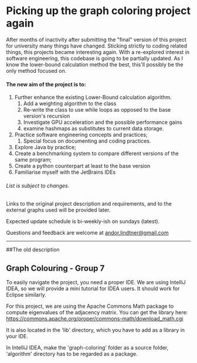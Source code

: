 # Picking up the graph coloring project again

After months of inactivity after submitting the "final" version of this project for university many things have changed. Sticking strictly to coding related things, this projects became interesting again. With a re-explored interest in software engineering, this codebase is going to be partially updated. As I know the lower-bound calculation method the best, this'll possibly be the only method focused on.

#### The new aim of the project is to:
1. Further enhance the existing Lower-Bound calculation algorithm.
    1. Add a weighting algorithm to the class 
    2. Re-write the class to use while loops as opposed to the base version's recursion
    3. Investigate GPU acceleration and the possible performance gains
    4. examine hashmaps as substitutes to current data storage.
2. Practice software engineering concepts and practices;
    1. Special focus on documenting and coding practices.
3. Explore Java by practice;
4. Create a benchmarking system to compare different versions of the same program;
5. Create a python counterpart at least to the base version
6. Familiarise myself with the JetBrains IDEs
###### List is subject to changes.
Links to the original project description and requirements, and to the external graphs used will be provided later.

Expected update schedule is bi-weekly-ish on sundays (latest).

Questions and feedback are welcome at andor.lindtner@gmail.com

----------
##The old description
## Graph Colouring - Group 7

To easily navigate the project, you need a proper IDE.
We are using IntelliJ IDEA, so we will provide a mini tutorial for IDEA users.
It should work for Eclipse similarly.

For this project, we are using the Apache Commons Math package to compute
eigenvalues of the adjacency matrix. You can get the library here:
https://commons.apache.org/proper/commons-math/download_math.cgi

It is also located in the 'lib' directory, which you have to add as a
library in your IDE.

In IntelliJ IDEA, make the 'graph-coloring' folder as a source folder,
'algorithm' directory has to be regarded as a package.